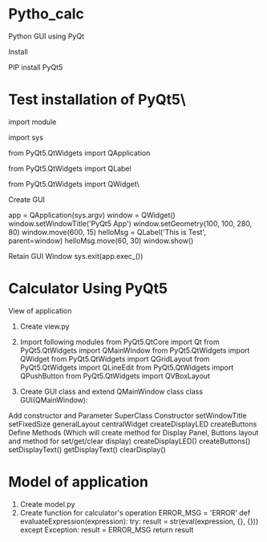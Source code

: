 # Pytho_calc

Python GUI using PyQt

Install

PIP install PyQt5

# Test installation of PyQt5\

import module

import sys

from PyQt5.QtWidgets import QApplication

from PyQt5.QtWidgets import QLabel

from PyQt5.QtWidgets import QWidget\

Create GUI

app = QApplication(sys.argv)
window = QWidget() window.setWindowTitle('PyQt5 App') window.setGeometry(100, 100, 280, 80) window.move(600, 15) helloMsg = QLabel('This is Test', parent=window) helloMsg.move(60, 30) window.show()

Retain GUI Window
sys.exit(app.exec_())

# Calculator Using PyQt5

View of application

1) Create view.py

2) Import following modules from PyQt5.QtCore import Qt from PyQt5.QtWidgets import QMainWindow from PyQt5.QtWidgets import QWidget from PyQt5.QtWidgets import QGridLayout from PyQt5.QtWidgets import QLineEdit from PyQt5.QtWidgets import QPushButton from PyQt5.QtWidgets import QVBoxLayout

3) Create GUI class and extend QMainWindow class class GUI(QMainWindow):

Add constructor and Parameter SuperClass Constructor setWindowTitle setFixedSize generalLayout centralWidget createDisplayLED createButtons Define Methods (Which will create method for Display Panel, Buttons layout and method for set/get/clear display) createDisplayLED() createButtons() setDisplayText() getDisplayText() clearDisplay()

# Model of application

1) Create model.py
2) Create function for calculator's operation ERROR_MSG = 'ERROR' def evaluateExpression(expression): try: result = str(eval(expression, {}, {})) except Exception: result = ERROR_MSG return result
